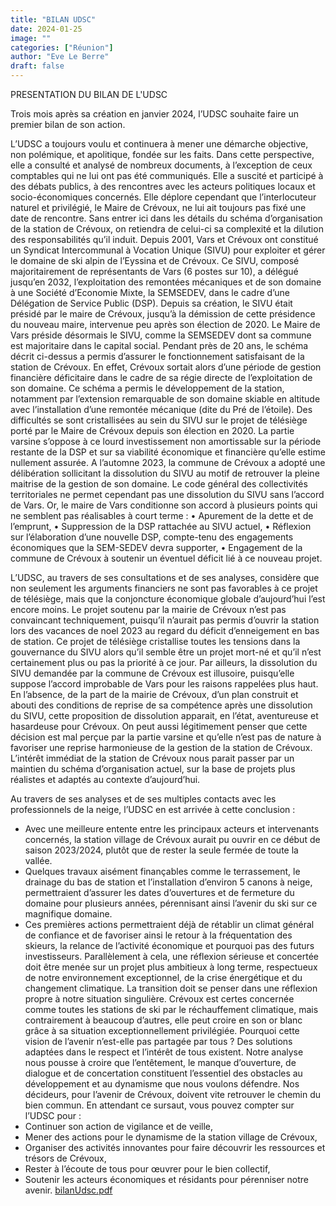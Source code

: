 ```yaml
---
title: "BILAN UDSC"
date: 2024-01-25
image: ""
categories: ["Réunion"]
author: "Eve Le Berre"
draft: false
---
```

PRESENTATION DU BILAN DE L'UDSC

Trois mois après sa création en janvier 2024, l’UDSC souhaite faire un premier bilan de son action.

L’UDSC a toujours voulu et continuera à mener une démarche objective, non polémique, et apolitique, fondée sur les faits.
Dans cette perspective, elle a consulté et analysé de nombreux documents, à l’exception de ceux comptables qui ne lui ont pas été communiqués. Elle a suscité et participé à des débats publics, à des rencontres avec les acteurs politiques locaux et socio-économiques concernés. Elle déplore cependant que l’interlocuteur naturel et privilégié, le Maire de Crévoux, ne lui ait toujours pas fixé une date de rencontre.
Sans entrer ici dans les détails du schéma d’organisation de la station de Crévoux, on retiendra de celui-ci sa complexité et la dilution des responsabilités qu’il induit.
Depuis 2001, Vars et Crévoux ont constitué un Syndicat Intercommunal à Vocation Unique (SIVU) pour exploiter et gérer le domaine de ski alpin de l’Eyssina et de Crévoux. Ce SIVU, composé majoritairement de représentants de Vars (6 postes sur 10), a délégué jusqu’en 2032, l’exploitation des remontées mécaniques et de son domaine à une Société d’Economie Mixte, la SEMSEDEV, dans le cadre d’une   Délégation de Service Public (DSP).
Depuis sa création, le SIVU était présidé par le maire de Crévoux, jusqu’à la démission de cette présidence du nouveau maire, intervenue peu après son élection de 2020. Le Maire de Vars préside désormais le SIVU, comme la SEMSEDEV dont sa commune est majoritaire dans le capital social.
Pendant près de 20 ans, le schéma décrit ci-dessus a permis d’assurer le fonctionnement satisfaisant de la station de Crévoux. En effet, Crévoux sortait alors d’une période de gestion financière déficitaire dans le cadre de sa régie directe de l’exploitation de son domaine. Ce schéma a permis le développement de la station, notamment par l’extension remarquable de son domaine skiable en altitude avec l’installation d’une remontée mécanique (dite du Pré de l’étoile).
Des difficultés se sont cristallisées au sein du SIVU sur le projet de télésiège porté par le Maire de Crévoux depuis son élection en 2020. La partie varsine s’oppose à ce lourd investissement non amortissable sur la période restante de la DSP et sur sa viabilité économique et financière qu’elle estime nullement assurée.
A l’automne 2023, la commune de Crévoux a adopté une délibération sollicitant la dissolution du SIVU au motif de retrouver la pleine maitrise de la gestion de son domaine. Le code général des collectivités territoriales ne permet cependant pas une dissolution du SIVU sans l’accord de Vars. Or, le maire de Vars conditionne son accord à plusieurs points qui ne semblent pas réalisables à court terme :
•	Apurement de la dette et de l’emprunt,
•	Suppression de la DSP rattachée au SIVU actuel,
•	Réflexion sur l’élaboration d’une nouvelle DSP, compte-tenu des engagements économiques que la SEM-SEDEV devra supporter, 
•	Engagement de la commune de Crévoux à soutenir un éventuel déficit lié à ce nouveau projet. 

L’UDSC, au travers de ses consultations et de ses analyses, considère que non seulement les arguments financiers ne sont pas favorables à ce projet de télésiège, mais que la conjoncture économique globale d’aujourd’hui l’est encore moins. Le projet soutenu par la mairie de Crévoux n’est pas convaincant techniquement, puisqu’il n’aurait pas permis d’ouvrir la station lors des vacances de noel 2023 au regard du déficit d’enneigement en bas de station.
Ce projet de télésiège cristallise toutes les tensions dans la gouvernance du SIVU alors qu’il semble être un projet mort-né et qu’il n’est certainement plus ou pas la priorité à ce jour.
Par ailleurs, la dissolution du SIVU demandée par la commune de Crévoux est illusoire, puisqu’elle suppose l’accord improbable de Vars pour les raisons rappelées plus haut. En l’absence, de la part de la mairie de Crévoux, d’un plan construit et abouti des conditions de reprise de sa compétence après une dissolution du SIVU, cette proposition de dissolution apparait, en l’état, aventureuse et hasardeuse pour Crévoux. On peut aussi légitimement penser que cette décision est mal perçue par la partie varsine et qu’elle n’est pas de nature à favoriser une reprise harmonieuse de la gestion de la station de Crévoux. 
 L’intérêt immédiat de la station de Crévoux nous parait passer par un maintien du schéma d’organisation actuel, sur la base de projets plus réalistes et adaptés au contexte d’aujourd’hui.  
  
Au travers de ses analyses et de ses multiples contacts avec les professionnels de la neige, l’UDSC en est arrivée à cette conclusion : 
-	Avec une meilleure entente entre les principaux acteurs et intervenants concernés, la station village de Crévoux aurait pu ouvrir en ce début de saison 2023/2024, plutôt que de rester la seule fermée de toute la vallée.
-	Quelques travaux aisément finançables comme le terrassement, le drainage du bas de station et l’installation d’environ 5 canons à neige, permettraient d’assurer les dates d’ouvertures et de fermeture du domaine pour plusieurs années, pérennisant ainsi l’avenir du ski sur ce magnifique domaine.
-	Ces premières actions permettraient déjà de rétablir un climat général de confiance et de favoriser ainsi le retour à la fréquentation des skieurs, la relance de l’activité économique et pourquoi pas des futurs investisseurs.
Parallèlement à cela, une réflexion sérieuse et concertée doit être menée sur un projet plus ambitieux à long terme, respectueux de notre environnement exceptionnel, de la crise énergétique et du changement climatique.
La transition doit se penser dans une réflexion propre à notre situation singulière.
Crévoux est certes concernée comme toutes les stations de ski par le réchauffement climatique, mais contrairement à beaucoup d’autres, elle peut croire en son or blanc grâce à sa situation exceptionnellement privilégiée.
Pourquoi cette vision de l’avenir n’est-elle pas partagée par tous ?
Des solutions adaptées dans le respect et l’intérêt de tous existent. Notre analyse nous pousse à croire que l’entêtement, le manque d’ouverture, de dialogue et de concertation constituent l’essentiel des obstacles au développement et au dynamisme que nous voulons défendre.
Nos décideurs, pour l’avenir de Crévoux, doivent vite retrouver le chemin du bien commun.
En attendant ce sursaut, vous pouvez compter sur l’UDSC pour :
-	Continuer son action de vigilance et de veille,
-	Mener des actions pour le dynamisme de la station village de Crévoux,
-	Organiser des activités innovantes pour faire découvrir les ressources et trésors de Crévoux,
-	Rester à l’écoute de tous pour œuvrer pour le bien collectif,
-	Soutenir les acteurs économiques et résidants pour pérenniser notre avenir.
[bilanUdsc.pdf](https://github.com/udsc-crevoux/udsc-live/files/15404842/bilanUdsc.pdf)
